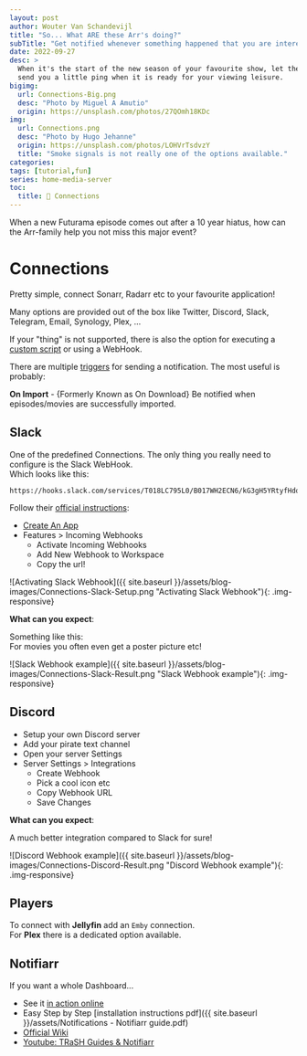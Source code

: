 ```yaml
---
layout: post
author: Wouter Van Schandevijl
title: "So... What ARE these Arr's doing?"
subTitle: "Get notified whenever something happened that you are interested in"
date: 2022-09-27
desc: >
  When it's the start of the new season of your favourite show, let the Arr's
  send you a little ping when it is ready for your viewing leisure.
bigimg:
  url: Connections-Big.png
  desc: "Photo by Miguel A Amutio"
  origin: https://unsplash.com/photos/27QOmh18KDc
img:
  url: Connections.png
  desc: "Photo by Hugo Jehanne"
  origin: https://unsplash.com/photos/LOHVrTsdvzY
  title: "Smoke signals is not really one of the options available."
categories: 
tags: [tutorial,fun]
series: home-media-server
toc:
  title: 💁 Connections
---
```


When a new Futurama episode comes out after a 10 year hiatus,
how can the Arr-family help you not miss this major event?

# Connections

Pretty simple, connect Sonarr, Radarr etc to your favourite application!

Many options are provided out of the box like Twitter,
Discord, Slack, Telegram, Email, Synology, Plex, ...

<!--more-->

If your "thing" is not supported, there is also the option for
executing a [custom script](https://wiki.servarr.com/sonarr/custom-scripts)
or using a WebHook.

There are multiple [triggers](https://wiki.servarr.com/sonarr/settings#connections) for sending a notification.
The most useful is probably:

**On Import** - {Formerly Known as On Download} Be notified when episodes/movies are successfully imported.


## Slack

One of the predefined Connections. The only thing you really need to configure is the Slack WebHook.  
Which looks like this:

```text
https://hooks.slack.com/services/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
```

Follow their [official instructions](https://api.slack.com/messaging/webhooks):

- [Create An App](https://api.slack.com/apps?new_app=1)
- Features > Incoming Webhooks
    - Activate Incoming Webhooks
    - Add New Webhook to Workspace
    - Copy the url!

![Activating Slack Webhook]({{ site.baseurl }}/assets/blog-images/Connections-Slack-Setup.png "Activating Slack Webhook"){: .img-responsive}


**What can you expect**:

Something like this:  
For movies you often even get a poster picture etc!

![Slack Webhook example]({{ site.baseurl }}/assets/blog-images/Connections-Slack-Result.png "Slack Webhook example"){: .img-responsive}


## Discord

- Setup your own Discord server
- Add your pirate text channel
- Open your server Settings
- Server Settings > Integrations
    - Create Webhook
    - Pick a cool icon etc
    - Copy Webhook URL
    - Save Changes


**What can you expect**:

A much better integration compared to Slack for sure!

![Discord Webhook example]({{ site.baseurl }}/assets/blog-images/Connections-Discord-Result.png "Discord Webhook example"){: .img-responsive}


## Players

To connect with **Jellyfin** add an `Emby` connection.  
For **Plex** there is a dedicated option available.


## Notifiarr

If you want a whole Dashboard...

- See it [in action online](https://notifiarr.com/)
- Easy Step by Step [installation instructions pdf]({{ site.baseurl }}/assets/Notifications - Notifiarr guide.pdf)
- [Official Wiki](https://notifiarr.wiki/)
- [Youtube: TRaSH Guides & Notifiarr](https://www.youtube.com/watch?v=DCxU3Vzaz6k)
